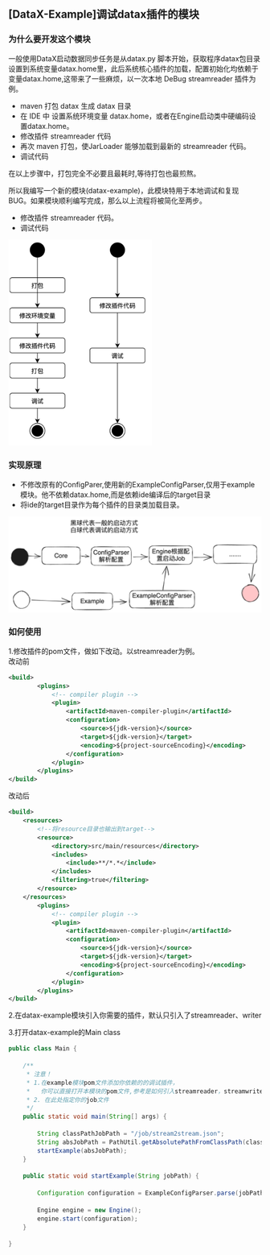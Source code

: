 ## [DataX-Example]调试datax插件的模块

### 为什么要开发这个模块

一般使用DataX启动数据同步任务是从datax.py 脚本开始，获取程序datax包目录设置到系统变量datax.home里，此后系统核心插件的加载，配置初始化均依赖于变量datax.home,这带来了一些麻烦，以一次本地 DeBug streamreader 插件为例。

- maven 打包 datax 生成 datax 目录
- 在 IDE 中 设置系统环境变量 datax.home，或者在Engine启动类中硬编码设置datax.home。
- 修改插件 streamreader 代码
- 再次 maven 打包，使JarLoader 能够加载到最新的 streamreader 代码。
- 调试代码

在以上步骤中，打包完全不必要且最耗时,等待打包也最煎熬。

所以我编写一个新的模块(datax-example)，此模块特用于本地调试和复现 BUG。如果模块顺利编写完成，那么以上流程将被简化至两步。

- 修改插件 streamreader 代码。
- 调试代码

<img src="img/img01.png" alt="img" style="zoom:40%;" />

### 实现原理

- 不修改原有的ConfigParer,使用新的ExampleConfigParser,仅用于example模块。他不依赖datax.home,而是依赖ide编译后的target目录
- 将ide的target目录作为每个插件的目录类加载目录。

![img](img/img02.png)

### 如何使用 
1.修改插件的pom文件，做如下改动。以streamreader为例。<br/>
改动前
```xml
<build>
		<plugins>
			<!-- compiler plugin -->
			<plugin>
				<artifactId>maven-compiler-plugin</artifactId>
				<configuration>
					<source>${jdk-version}</source>
					<target>${jdk-version}</target>
					<encoding>${project-sourceEncoding}</encoding>
				</configuration>
			</plugin>
        </plugins>
</build>
```
改动后
```xml
<build>
    <resources>
        <!--将resource目录也输出到target-->
        <resource>
            <directory>src/main/resources</directory>
            <includes>
                <include>**/*.*</include>
            </includes>
            <filtering>true</filtering>
        </resource>
    </resources>
		<plugins>
			<!-- compiler plugin -->
			<plugin>
				<artifactId>maven-compiler-plugin</artifactId>
				<configuration>
					<source>${jdk-version}</source>
					<target>${jdk-version}</target>
					<encoding>${project-sourceEncoding}</encoding>
				</configuration>
			</plugin>
        </plugins>
</build>
```
2.在datax-example模块引入你需要的插件，默认只引入了streamreader、writer

3.打开datax-example的Main class

```java
public class Main {

    /**
     * 注意！
     * 1.在example模块pom文件添加你依赖的的调试插件，
     *   你可以直接打开本模块的pom文件,参考是如何引入streamreader，streamwriter
     * 2. 在此处指定你的job文件
     */
    public static void main(String[] args) {

        String classPathJobPath = "/job/stream2stream.json";
        String absJobPath = PathUtil.getAbsolutePathFromClassPath(classPathJobPath);
        startExample(absJobPath);
    }

    public static void startExample(String jobPath) {

        Configuration configuration = ExampleConfigParser.parse(jobPath);

        Engine engine = new Engine();
        engine.start(configuration);
    }

}
```